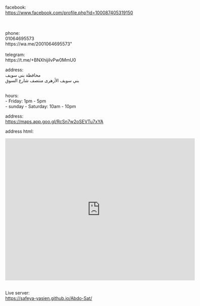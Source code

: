 facebook:<br>
https://www.facebook.com/profile.php?id=100087405319150

<br>
<br>
phone:<br>
01064695573
<br>
https://wa.me/2001064695573"

<br>
<br>
telegram:<br>
https://t.me/+BNXhijiIvPw0MmU0

<br>

address:<br>
محافظة بنى سويف <br>
بني سويف الأزهرى منتصف شارع السوق <br>

<br>
hours:<br>
- Friday: 1pm - 5pm<br>
- sunday - Saturday: 10am - 10pm <br>

address: <br>
https://maps.app.goo.gl/RcSn7w2oSEVTu7xYA<br>

address html:<br>

<iframe src="https://www.google.com/maps/embed?pb=!1m18!1m12!1m3!1d871.6668348994145!2d31.078941230350843!3d29.08597359846376!2m3!1f0!2f0!3f0!3m2!1i1024!2i768!4f13.1!3m3!1m2!1s0x145a29dac2e97fa9%3A0xcbb92583beb3dcb2!2sABDO%20SAT!5e0!3m2!1sar!2seg!4v1710456434189!5m2!1sar!2seg" width="600" height="450" style="border:0;" allowfullscreen="" loading="lazy" referrerpolicy="no-referrer-when-downgrade"></iframe>
<br>
<br>

Live server: <br>
https://safeya-yasien.github.io/Abdo-Sat/
